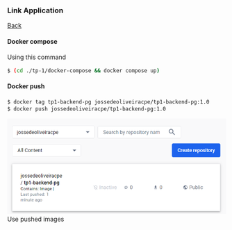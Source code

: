 ### Link Application
[Back](../README.md)
#### Docker compose
Using this command
```sh
$ (cd ./tp-1/docker-compose && docker compose up)
```

#### Docker push
```sh
$ docker tag tp1-backend-pg jossedeoliveiracpe/tp1-backend-pg:1.0
$ docker push jossedeoliveiracpe/tp1-backend-pg:1.0
```
![Pushed image](pushed.png)
Use pushed images
